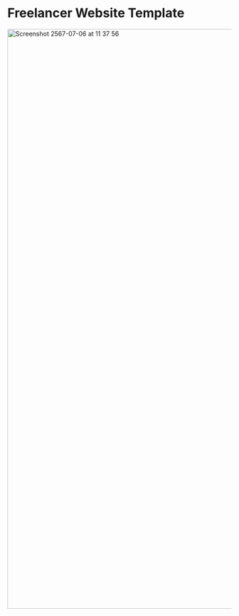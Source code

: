 # Freelancer Website Template
<img width="1304" alt="Screenshot 2567-07-06 at 11 37 56" src="https://github.com/codepassion-team/website-template-freelancer/assets/15765838/10b96660-d79e-4f93-a305-5bfeff7fd125">
